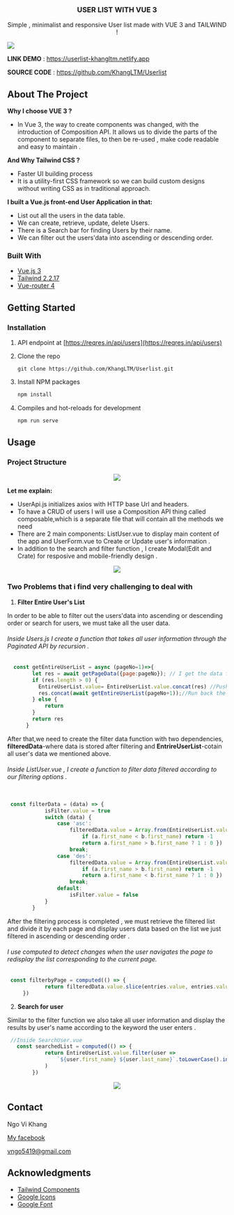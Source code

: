 <div align="center">
  <h3 align="center">USER LIST WITH VUE 3</h3>
  <p align="center">
     Simple , minimalist and responsive User list made with VUE 3 and TAILWIND !
  </p>
</div>

<p float="left">
  <img src='https://i.imgur.com/5UIudWU.png'>
<p>


**LINK DEMO** : https://userlist-khangltm.netlify.app 

**SOURCE CODE** : https://github.com/KhangLTM/Userlist 
  
## About The Project

**Why I choose VUE 3 ?**

* In Vue 3, the way to create components was changed, with the introduction of Composition API. It allows us to divide the parts of the component to separate files, to then be re-used , make code readable and easy to maintain .

**And Why Tailwind CSS ?**

* Faster UI building process
* It is a utility-first CSS framework so we can build custom designs without writing CSS as in traditional approach. 

**I built a Vue.js front-end User Application in that:**
- List out all the users in the data table.
- We can create, retrieve, update, delete Users. 
- There is a Search bar for finding Users by their name.
- We can filter out the users'data into ascending or descending order.

### Built With

* [Vue.js 3](https://vuejs.org/)
* [Tailwind 2.2.17](https://tailwindcss.com)
* [Vue-router 4](https://next.router.vuejs.org)

## Getting Started

### Installation

1.  API endpoint  at [https://reqres.in/api/users](https://reqres.in/api/users)

2. Clone the repo
    ```
   git clone https://github.com/KhangLTM/Userlist.git
   ```
3. Install NPM packages
   ```sh
   npm install
   ```
4. Compiles and hot-reloads for development
   ```sh
   npm run serve
   ```
## Usage

### Project Structure
<div align='center'>
  <img src='https://i.imgur.com/ENCGPYo.png'>
</div>

**Let me explain:**
- UserApi.js initializes axios with HTTP base Url and headers.
- To have a CRUD of users I will use a Composition API thing called composable,which is a separate file that will contain all the methods we need 
- There are 2 main components: ListUser.vue to display main content of the app and UserForm.vue to Create or Update user's information .
- In addition to the search and filter function , I create Modal(Edit and Crate) for resposive and mobile-friendly design .
 <div align="center">
 <img src='https://i.imgur.com/mQRZdWk.png' >
</div>

### Two Problems that i find very challenging to deal with 

1. **Filter Entire User's List** 

In order to be able to filter out the users'data into ascending or descending order or search for users, we must take all the user data.

###### Inside Users.js I create a function that takes all user information through the Paginated API by recursion . ######

```javascript
  const getEntireUserList = async (pageNo=1)=>{
        let res = await getPageData({page:pageNo}); // I get the data from the current page.
        if (res.length > 0) {
          EntireUserList.value= EntireUserList.value.concat(res) //Push the page's data to EntireUserList
          res.concat(await getEntireUserList(pageNo+1));//Run back the function for the next page till the last page.  
        } else { 
            return 
        }
        return res
      }
```
After that,we need to create the filter data function with two dependencies, **filteredData**-where data is stored after filtering and **EntrireUserList**-cotain all user's data we mentioned above. 

###### Inside ListUser.vue , I create a function to filter data filtered according to our filtering options  . ######

```javascript
 
 const filterData = (data) => {
            isFilter.value = true
            switch (data) {
                case 'asc':
                    filteredData.value = Array.from(EntireUserList.value).sort((a, b) => {
                        if (a.first_name < b.first_name) return -1
                        return a.first_name > b.first_name ? 1 : 0 })
                    break;
                case 'des':
                    filteredData.value = Array.from(EntireUserList.value).sort((a, b) => {
                        if (a.first_name > b.first_name) return -1
                        return a.first_name < b.first_name ? 1 : 0 })
                    break;
                default:
                    isFilter.value = false
            }
        }
```
After the filtering process is completed , we must retrieve the filtered list and divide it by each page and display users data based on the list we just filtered in ascending or descending order .

###### I use computed to detect changes when the user navigates the page to redisplay the list corresponding to the current page. ######
```javascript
 const filterbyPage = computed(() => {
            return filteredData.value.slice(entries.value, entries.value + 6)
     })
```
2. **Search for user** 

Similar to the filter function we also take all user information and display the results by user's name according to the keyword the user enters .

```javascript
 //Inside SearchUser.vue
   const searchedList = computed(() => {
            return EntireUserList.value.filter(user =>
                `${user.first_name} ${user.last_name}`.toLowerCase().includes(search.value.toLowerCase())
            )
        })
```
<div align="center">
 <img src='https://i.imgur.com/ELCIzUZ.png' >
</div>

## Contact

Ngo Vi Khang 

[My facebook](https://www.facebook.com/khang.ngovi.18)

vngo5419@gmail.com

## Acknowledgments
- [Tailwind Components](tailwindcomponents.com)
- [Google Icons](fonts.google.com/icons) 
- [Google Font](https://fonts.google.com)
